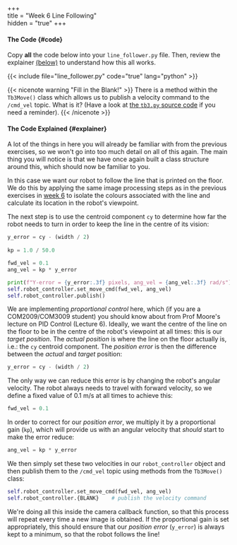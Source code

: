 +++  
title = "Week 6 Line Following"  
hidden = "true"
+++

#### The Code {#code}

Copy **all** the code below into your `line_follower.py` file.  Then, review the explainer [(below)](#explainer) to understand how this all works.

{{< include file="line_follower.py" code="true" lang="python" >}}

{{< nicenote warning "Fill in the Blank!" >}}
There is a method within the `Tb3Move()` class which allows us to publish a velocity command to the `/cmd_vel` topic. What is it? (Have a look at [the `tb3.py` source code](https://github.com/tom-howard/COM2009/blob/main/tuos_ros_examples/src/tb3.py) if you need a reminder).
{{< /nicenote >}}

#### The Code Explained {#explainer}

A lot of the things in here you will already be familiar with from the previous exercises, so we won't go into too much detail on all of this again.  The main thing you will notice is that we have once again built a class structure around this, which should now be familiar to you.  

In this case we want our robot to follow the line that is printed on the floor. We do this by applying the same image processing steps as in the previous exercises in [week 6](../week6/) to isolate the colours associated with the line and calculate its location in the robot's viewpoint.

The next step is to use the centroid component `cy` to determine how far the robot needs to turn in order to keep the line in the centre of its vision:

```python
y_error = cy - (width / 2)
        
kp = 1.0 / 50.0

fwd_vel = 0.1
ang_vel = kp * y_error

print(f"Y-error = {y_error:.3f} pixels, ang_vel = {ang_vel:.3f} rad/s")
self.robot_controller.set_move_cmd(fwd_vel, ang_vel)
self.robot_controller.publish()
```

We are implementing *proportional control* here, which (if you are a COM2009/COM3009 student) you should know about from Prof Moore's lecture on PID Control (Lecture 6).  Ideally, we want the centre of the line on the floor to be in the centre of the robot's viewpoint at all times: this is our *target position*.  The *actual position* is where the line on the floor actually is, i.e.: the `cy` centroid component.  The *position error* is then the difference between the *actual* and *target* position:

```python
y_error = cy - (width / 2)
```

The only way we can reduce this error is by changing the robot's angular velocity.  The robot always needs to travel with forward velocity, so we define a fixed value of 0.1 m/s at all times to achieve this:

```python
fwd_vel = 0.1
```

In order to correct for our *position error*, we multiply it by a proportional gain (`kp`), which will provide us with an angular velocity that *should* start to make the error reduce:

```python
ang_vel = kp * y_error
```

We then simply set these two velocities in our `robot_controller` object and then publish them to the `/cmd_vel` topic using methods from the `Tb3Move()` class:

```python
self.robot_controller.set_move_cmd(fwd_vel, ang_vel)
self.robot_controller.{BLANK}    # publish the velocity command
```

We're doing all this inside the camera callback function, so that this process will repeat every time a new image is obtained.  If the proportional gain is set appropriately, this should ensure that our *position error* (`y_error`) is always kept to a minimum, so that the robot follows the line!
